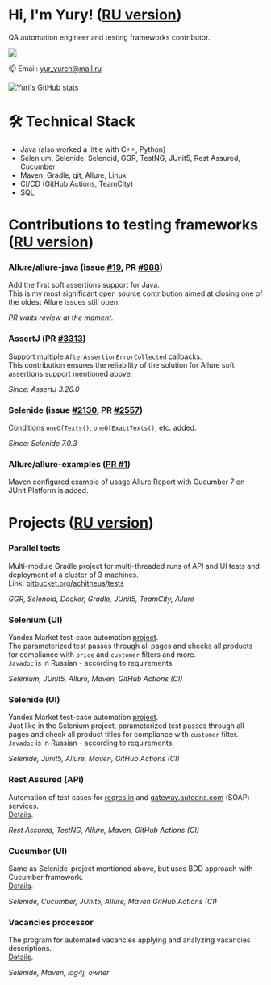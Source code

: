 # Hi, I'm Yury! (<ins>[RU version](https://github.com/Achitheus/Achitheus-RU/blob/main/README.md)</ins>)
QA automation engineer and testing frameworks contributor.

<p>
   <a href="https://t.me/Achitheus">
       <img src="https://img.shields.io/badge/Telegram-2CA5E0?style=for-the-badge&logo=telegram&logoColor=white"/>
   </a>
</p>
<p>
   📫 Email: <a href='mailto:yur_yurch@mail.ru'>yur_yurch@mail.ru</a>
</p>


[![Yuri's GitHub stats](https://github-readme-stats.vercel.app/api?username=Achitheus&show_icons=true&include_all_commits=true&count_private=true)](https://github.com/anuraghazra/github-readme-stats)


# 🛠 Technical Stack
*   Java (also worked a little with C++, Python)
*   Selenium, Selenide, Selenoid, GGR, TestNG, JUnit5, Rest Assured, Cucumber
*   Maven, Gradle, git, Allure, Linux
*   CI/CD (GitHub Actions, TeamCity)
*   SQL


# Contributions to testing frameworks ([RU version](https://github.com/Achitheus/Achitheus-RU?tab=readme-ov-file#контрибьюты-во-фреймворки-тестирования))

### Allure/allure-java (issue [#19](https://github.com/allure-framework/allure-java/issues/19), PR [#988](https://github.com/allure-framework/allure-java/pull/988))
Add the first soft assertions support for Java.  
This is my most significant open source contribution aimed at closing one of the oldest Allure issues still open.

*PR waits review at the moment.*
### AssertJ (PR [#3313](https://github.com/assertj/assertj/pull/3313))
Support multiple `AfterAssertionErrorCollected` callbacks.  
This contribution ensures the reliability of the solution for Allure soft assertions support mentioned above.

*Since: AssertJ 3.26.0*
### Selenide (issue [#2130](https://github.com/selenide/selenide/issues/2130), PR [#2557](https://github.com/selenide/selenide/pull/2557))
Conditions `oneOfTexts()`, `oneOfExactTexts()`, etc. added.

*Since: Selenide 7.0.3*
### Allure/allure-examples ([PR #1](https://github.com/allure-examples/allure-cucumber7-junit-platform-maven/pull/1))
Maven configured example of usage Allure Report with Cucumber 7 on JUnit Platform is added.  

# Projects ([RU version](https://github.com/Achitheus/Achitheus-RU?tab=readme-ov-file#проекты))
### Parallel tests
Multi-module Gradle project for multi-threaded runs of API and UI tests and deployment of a cluster of 3 machines.  
Link: [bitbucket.org/achitheus/tests](http://bitbucket.org/achitheus/tests)

*GGR, Selenoid, Docker, Gradle, JUnit5, TeamCity, Allure*
### Selenium (UI)
Yandex Market test-case automation [project](https://github.com/Achitheus/SeleniumTestCaseYandexMarket).  
The parameterized test passes through all pages and checks all products for compliance with `price` and `customer` filters and more.  
`Javadoc` is in Russian - according to requirements.

*Selenium, JUnit5, Allure, Maven, GitHub Actions (CI)*
### Selenide (UI)
Yandex Market test-case automation [project](https://github.com/Achitheus/SelenideTestCase).  
Just like in the Selenium project, parameterized test passes through all pages and check all product titles for compliance with `customer` filter.  
`Javadoc` is in Russian - according to requirements.

*Selenide, Junit5, Allure, Maven, GitHub Actions (CI)*
### Rest Assured (API)
Automation of test cases for [reqres.in](reqres.in) and [gateway.autodns.com](gateway.autodns.com) (SOAP) services.  
[Details](https://github.com/Achitheus/automationAPI).

*Rest Assured, TestNG, Allure, Maven, GitHub Actions (CI)*
### Cucumber (UI)
Same as Selenide-project mentioned above, but uses BDD approach with Cucumber framework.  
[Details](https://github.com/Achitheus/automationCucumber).

*Selenide, Cucumber, JUnit5, Allure, Maven GitHub Actions (CI)*
### Vacancies processor
The program for automated vacancies applying and analyzing vacancies descriptions.  
[Details](https://github.com/Achitheus/vacancy-processor--demo-?tab=readme-ov-file).

*Selenide, Maven, log4j, owner*
